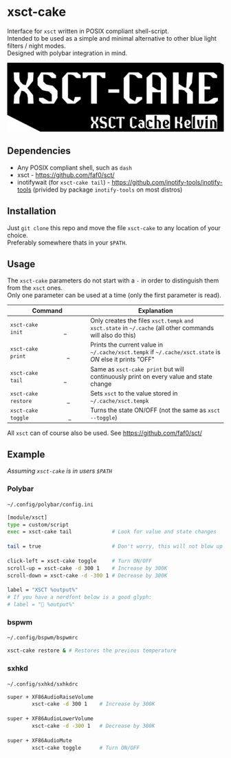 # xsct-cake

Interface for `xsct` written in POSIX compliant shell-script. \
Intended to be used as a simple and minimal alternative to other blue light filters / night modes. \
Designed with polybar integration in mind.

![logo](xsct-cake.png)

## Dependencies

- Any POSIX compliant shell, such as `dash` 
- xsct - https://github.com/faf0/sct/
- inotifywait (for `xsct-cake tail`) - https://github.com/inotify-tools/inotify-tools (privided by package `inotify-tools` on most distros)

## Installation

Just `git clone` this repo and move the file `xsct-cake` to any location of your choice. \
Preferably somewhere thats in your `$PATH`.

## Usage

The `xsct-cake` parameters do not start with a `-` in order to distinguish them from the `xsct` ones. \
Only one parameter can be used at a time (only the first parameter is read).

| Command                        | Explanation                                                                                               |
|--------------------------------|-----------------------------------------------------------------------------------------------------------|
| `xsct-cake init`⠀⠀⠀⠀⠀⠀⠀⠀⠀  _ | Only creates the files `xsct.tempk` `and xsct.state` in `~/.cache` (all other commands will also do this) |
| `xsct-cake print`⠀⠀⠀⠀⠀⠀⠀⠀⠀ _ | Prints the current value in `~/.cache/xsct.tempk` if `~/.cache/xsct.state` is *ON* else it prints "OFF"   |
| `xsct-cake tail`⠀⠀⠀⠀⠀⠀⠀⠀⠀  _ | Same as `xsct-cake print` but will continuously print on every value and state change                     |
| `xsct-cake restore`⠀⠀⠀⠀⠀⠀⠀⠀_⠀| Sets `xsct` to the value stored in `~/.cache/xsct.tempk`                                                  |
| `xsct-cake toggle`⠀⠀⠀⠀⠀⠀⠀⠀⠀_ | Turns the state ON/OFF (not the same as `xsct --toggle`)                                                  |

All `xsct` can of course also be used. See https://github.com/faf0/sct/

## Example
*Assuming `xsct-cake` is in users `$PATH`*

### Polybar
`~/.config/polybar/config.ini`
```sh
[module/xsct]
type = custom/script
exec = xsct-cake tail             # Look for value and state changes

tail = true                       # Don't worry, this will not blow up your CPU (hopefully)

click-left = xsct-cake toggle     # Turn ON/OFF
scroll-up = xsct-cake -d 300 1    # Increase by 300K
scroll-down = xsct-cake -d -300 1 # Decrease by 300K

label = "XSCT %output%"
# If you have a nerdfont below is a good glyph:
# label = "󰖔 %output%"

```

### bspwm
`~/.config/bspwm/bspwmrc`
```sh
xsct-cake restore & # Restores the previous temperature
```

### sxhkd
`~/.config/sxhkd/sxhkdrc`
```sh
super + XF86AudioRaiseVolume
        xsct-cake -d 300 1    # Increase by 300K

super + XF86AudioLowerVolume
        xsct-cake -d -300 1   # Decrease by 300K

super + XF86AudioMute
        xsct-cake toggle      # Turn ON/OFF
```
